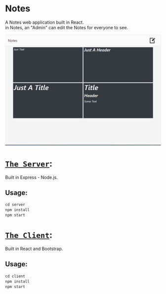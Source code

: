 # Notes

A Notes web application built in React.
<br>
in Notes, an "Admin" can edit the Notes for everyone to see.

<img src="Readme Files/Notes.gif">

# [`The Server`](server/App.js):

Built in Express - Node.js.

## Usage:

```javascript
cd server
npm install
npm start
```

# [`The Client`](client/App.js):

Built in React and Bootstrap.

## Usage:

```javascript
cd client
npm install
npm start
```
